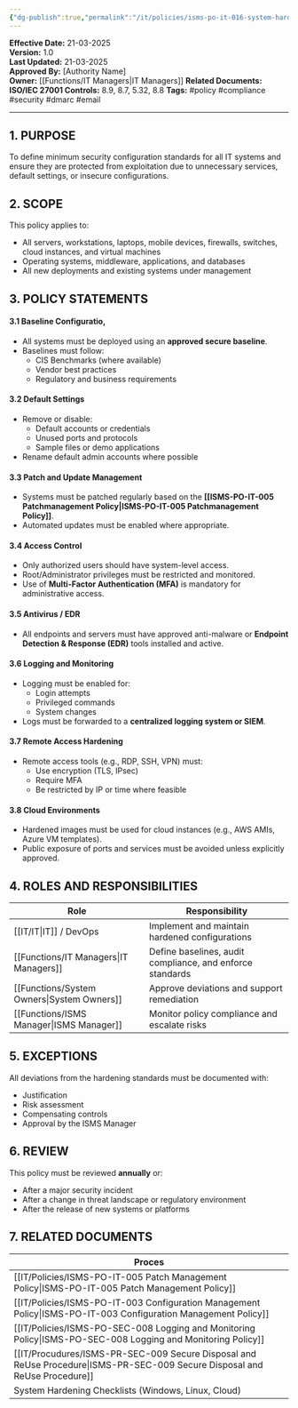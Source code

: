 ```yaml
---
{"dg-publish":true,"permalink":"/it/policies/isms-po-it-016-system-hardening-policy/","noteIcon":"default"}
---
```


**Effective Date:** 21-03-2025  
**Version:** 1.0  
**Last Updated:** 21-03-2025  
**Approved By:** [Authority Name]  
**Owner:** [[Functions/IT Managers\|IT Managers]]
**Related Documents:**
**ISO/IEC 27001 Controls:** 8.9, 8.7, 5.32, 8.8
**Tags:** #policy #compliance  #security #dmarc #email

---
## **1. PURPOSE**  
To define minimum security configuration standards for all IT systems and ensure they are protected from exploitation due to unnecessary services, default settings, or insecure configurations.
## **2. SCOPE**
This policy applies to:
- All servers, workstations, laptops, mobile devices, firewalls, switches, cloud instances, and virtual machines
- Operating systems, middleware, applications, and databases
- All new deployments and existing systems under management
## **3. POLICY STATEMENTS** 
#### 3.1 Baseline Configuratio,
- All systems must be deployed using an **approved secure baseline**.
- Baselines must follow:
    - CIS Benchmarks (where available)
    - Vendor best practices
    - Regulatory and business requirements
#### 3.2 Default Settings
- Remove or disable:
    - Default accounts or credentials
    - Unused ports and protocols
    - Sample files or demo applications
- Rename default admin accounts where possible

#### 3.3 Patch and Update Management
- Systems must be patched regularly based on the **[[ISMS-PO-IT-005 Patchmanagement Policy\|ISMS-PO-IT-005 Patchmanagement Policy]]**.
- Automated updates must be enabled where appropriate.
#### 3.4 Access Control
- Only authorized users should have system-level access.
- Root/Administrator privileges must be restricted and monitored.
- Use of **Multi-Factor Authentication (MFA)** is mandatory for administrative access.
#### 3.5 Antivirus / EDR
- All endpoints and servers must have approved anti-malware or **Endpoint Detection & Response (EDR)** tools installed and active.
#### 3.6 Logging and Monitoring
- Logging must be enabled for:
    - Login attempts
    - Privileged commands
    - System changes
- Logs must be forwarded to a **centralized logging system or SIEM**.

#### 3.7 Remote Access Hardening
- Remote access tools (e.g., RDP, SSH, VPN) must:
    - Use encryption (TLS, IPsec)
    - Require MFA
    - Be restricted by IP or time where feasible
#### 3.8 Cloud Environments
- Hardened images must be used for cloud instances (e.g., AWS AMIs, Azure VM templates).
- Public exposure of ports and services must be avoided unless explicitly approved.
## **4. ROLES AND RESPONSIBILITIES**

| **Role**          | **Responsibility**                                        |
| ----------------- | --------------------------------------------------------- |
| [[IT/IT\|IT]] / DevOps   | Implement and maintain hardened configurations            |
| [[Functions/IT Managers\|IT Managers]]    | Define baselines, audit compliance, and enforce standards |
| [[Functions/System Owners\|System Owners]] | Approve deviations and support remediation                |
| [[Functions/ISMS Manager\|ISMS Manager]]  | Monitor policy compliance and escalate risks              |
## **5. EXCEPTIONS**
All deviations from the hardening standards must be documented with:
- Justification
- Risk assessment
- Compensating controls
- Approval by the ISMS Manager
## **6. REVIEW**  
This policy must be reviewed **annually** or:
- After a major security incident
- After a change in threat landscape or regulatory environment
- After the release of new systems or platforms
## **7. RELATED DOCUMENTS**  

| Proces                                                  |
| ------------------------------------------------------- |
| [[IT/Policies/ISMS-PO-IT-005 Patch Management Policy\|ISMS-PO-IT-005 Patch Management Policy]]              |
| [[IT/Policies/ISMS-PO-IT-003 Configuration Management Policy\|ISMS-PO-IT-003 Configuration Management Policy]]      |
| [[IT/Policies/ISMS-PO-SEC-008 Logging and Monitoring Policy\|ISMS-PO-SEC-008 Logging and Monitoring Policy]]       |
| [[IT/Procudures/ISMS-PR-SEC-009 Secure Disposal and ReUse Procedure\|ISMS-PR-SEC-009 Secure Disposal and ReUse Procedure]] |
| System Hardening Checklists (Windows, Linux, Cloud)     |






